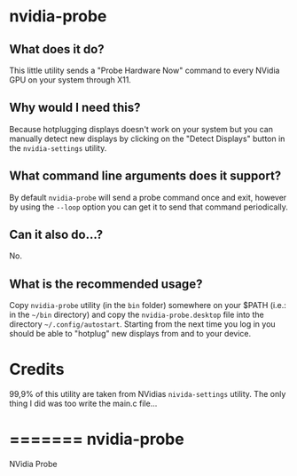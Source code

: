 # nvidia-probe

## What does it do?

This little utility sends a "Probe Hardware Now" command to every NVidia GPU on your system through X11.

## Why would I need this?

Because hotplugging displays doesn't work on your system but you can manually detect new displays by clicking on the "Detect Displays" button in the `nvidia-settings` utility.

## What command line arguments does it support?

By default `nvidia-probe` will send a probe command once and exit, however by using the `--loop` option you can get it to send that command periodically.

## Can it also do...?

No.

## What is the recommended usage?

Copy `nvidia-probe` utility (in the `bin` folder) somewhere on your $PATH (i.e.: in the `~/bin` directory) and copy the `nvidia-probe.desktop` file into the directory 
`~/.config/autostart`. Starting from the next time you log in you should be able to "hotplug" new displays from and to your device.

# Credits

99,9% of this utility are taken from NVidias `nivida-settings` utility. The only thing I did was too write the main.c file...


=======
nvidia-probe
============

NVidia Probe
